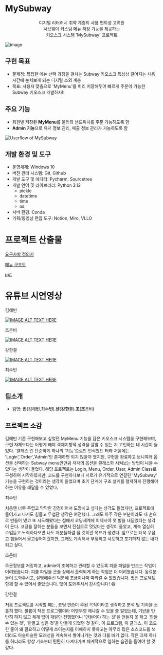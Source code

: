 # MySubway

<p align="center">
  디지털 리터러시 취약 계층의 사용 편의성 고려한 <br>
  서브웨이 커스텀 메뉴 저장 기능을 제공하는 <br>
  키오스크 시스템 'MySubway' 프로젝트
</p>

![image](https://github.com/user-attachments/assets/e8cdafb6-6c13-40a8-99de-935c6c358ce4)

## 구현 목표

- 문제점: 
복잡한 메뉴 선택 과정을 걸치는 Subway 키오스크 특성상 길어지는 사용 시간에 눈치보게 되는 디지털 소외 계층
- 목표: 
사용자 맞춤으로 'MyMenu'를 미리 저장해두어 빠르게 주문이 가능한 Subway 키오스크 개발하자!!

## 주요 기능

- 회원별 저장된 **MyMenu**를 불러와 샌드위치를 주문 가능하도록 함
- **Admin 기능**으로 유저 정보 관리, 매출 정보 관리가 가능하도록 함

![Userflow of MySubway](https://github.com/user-attachments/assets/ec7429c6-afaf-42f3-a258-285b02f02895)

## 개발 환경 및 도구

- 운영체제: Windows 10 
- 버전 관리 시스템: Git, Github
- 개발 도구 및 에디터: Pycharm, Sourcetree
- 개발 언어 및 라이브러리: Python 3.12
  - pickle
  - datetime
  - time
  - os
- 서버 환경: Conda
- 기획/동영상 편집 도구: Notion, Miro, VLLO

# 프로젝트 산출물

[요구사항 정의서](https://www.notion.so/shqkel/ebdf84962b73450f805fbd420e739e44?pvs=4)

[메뉴 구조도](https://miro.com/app/board/uXjVLZiVZpE=/)

[ppt](https://prezi.com/view/S0xGnM1Ey4g670c0KUiK/)

# 유튜브 시연영상
김해빈

[![IMAGE ALT TEXT HERE](https://img.youtube.com/vi/cuMewaIKWEY/0.jpg)](https://www.youtube.com/watch?v=cuMewaIKWEY)

조은비

[![IMAGE ALT TEXT HERE](https://img.youtube.com/vi/Xr7FfoWEbC8/0.jpg)](https://www.youtube.com/watch?v=Xr7FfoWEbC8)
  
강한결

[![IMAGE ALT TEXT HERE](https://img.youtube.com/vi/KnwUfM0VdEA/0.jpg)](https://www.youtube.com/watch?v=KnwUfM0VdEA)

최수빈

[![IMAGE ALT TEXT HERE](https://img.youtube.com/vi/ykLneFlC5XQ/0.jpg)](https://www.youtube.com/watch?v=ykLneFlC5XQ)


## 팀소개

- 팀명: **빈**(김해**빈**,최수**빈**).**센**(**강한**결).**조**(**조**은비)

## 프로젝트 소감

김해빈
기존 구현해보고 싶었던 MyMenu 기능을 담은 키오스크 시스템을 구현해보며, 구현 자체보다는 어떻게 해야 객체지향적 성격을 살릴 수 있는 지 고민하는 데 시간이 들었다.
'클래스'란 단순하게 하나의 '기능'으로만 인식했던 터라 처음에는 'Login','Order','Admin'만 존재하면 되지 않을까 했지만,
구현을 완료하고 보니여러 옵션을 선택하는 Subway menu인만큼 각각의 옵션을 클래스화 시켜보는 방법이 나을 수 있다는 생각이 들었다.
해당 프로젝트는 Login, Menu, Order, User, Admin Class로 구성하여 시작하였지만, 코드를 구현하다보니 서로가 유기적으로 연결된 'MySubway' 기능을 구현하는 것이라는 생각이 들었으며
초기 단계에 구조 설계를 철저하게 진행해야하는 이유를 깨달을 수 있었다.


최수빈

처음엔 너무 두렵고 막막한 감정이어서 도망치고 싶다는 생각도 들었지만, 프로젝트에 들어가고 나서도 힘들고 무섭단 생각은 여전했다. 그래도 아주 작은 부분이라도 내 손으로 만들어 냈고 또 시도해봤다는 점에서 코딩세계에 이제서야 첫 발을 내딛었다는 생각이 든다.
코딩을 잘하는 분들을 보면서 진심으로 멋있다는 생각이 들었고, 계속 열심히 수업듣고 노력하다보면 나도 저분들처럼 될 것이란 목표가 생겼다.
앞으로는 더욱 무섭고 힘들어서 울고싶어지겠지만, 그래도 계속해서 부딪히고 시도하고 포기하지 않는 내가 되고 싶다.

조은비

주문정보를 저장하고, admin이 조회하고 관리할 수 있도록 피클 파일을 만드는 작업이 어려웠습니다. 피클 파일을 콘솔 상에서 출력되게 하는 작업은 더 어려웠습니다. 동료분들이 도와주시고, 설명해주신 덕분에 조금이나마 따라갈 수 있었습니다. 멋진 프로젝트 함께 할 수 있어서 좋았습니다. 많이 도와주셔서 감사합니다! 😄

강한결

처음 프로젝트를 시작할 때는, 코딩 연습이 주된 목적이라고 생각하고 분석 및 기획을 소홀히 했다. 볼륨이 작은 프로그램이라 어영부영 해나갈 수 있을 줄 알았는데, 기반을 탄탄히 하지 않고 체계 없이 개발만 진행했더니 '만들어야 하는 것'을 만들지 못 하고 '만들 수 있는 것', '만들고 싶은 것'을 만들게 되었던 것 같다.
이 프로그램, 이 클래스, 이 코드 한 줄이 왜 필요하고 어떻게 쓰이는지를 이해하지 못하고는 아무리 많은 소스코드를 쓰더라도 아슬아슬한 모래성을 계속해서 쌓아나가는 것과 다를 바가 없다. 작은 과제 하나를 하더라도 항상 기초부터 탄탄히 다져나가며 체계적으로 일하는 습관을 들여야 할 것 같다.

